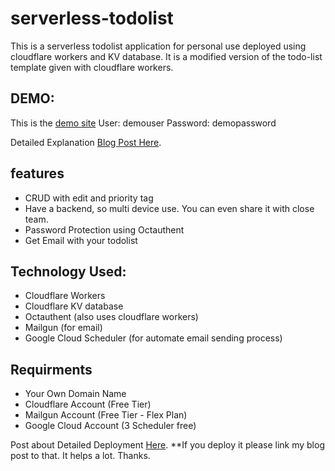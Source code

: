 # serverless-todolist
This is a serverless todolist application for personal use deployed using cloudflare workers and KV database. It is a modified version of the todo-list template given with cloudflare workers.
## DEMO:
This is the [demo site](https://example-todolist.smartgoat.me/)
User: demouser
Password: demopassword

Detailed Explanation [Blog Post Here](https://smartgoat.me/create-your-own-serverless-todolist-using-cloudflare-workers/).
## features
* CRUD with edit and priority tag
* Have a backend, so multi device use. You can even share it with close team.
* Password Protection using Octauthent
* Get Email with your todolist
## Technology Used:
* Cloudflare Workers
* Cloudflare KV database
* Octauthent (also uses cloudflare workers)
* Mailgun (for email)
* Google Cloud Scheduler (for automate email sending process)
## Requirments
* Your Own Domain Name
* Cloudflare Account (Free Tier)
* Mailgun Account (Free Tier - Flex Plan)
* Google Cloud Account (3 Scheduler free)

Post about Detailed Deployment [Here](https://smartgoat.me/create-your-own-serverless-todolist-using-cloudflare-workers/).
**If you deploy it please link my blog post to that. It helps a lot. Thanks.

